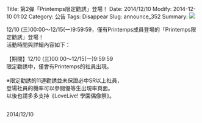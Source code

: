 Title: 第2彈「Printemps限定勸誘」登場！
Date: 2014/12/10
Modify: 2014-12-10 01:02
Category: 公告
Tags: Disappear
Slug: announce_352
Summary: <img src="http://seudo.github.io/llsif_tw/images/SBP2.png"> 

<div class="content_news">
<div class="note">
<p>
12/10 (三)00:00～12/15(一)9:59:59，僅有Printemps成員登場的「Printemps限定勸誘」登場！<br />
活動時間與詳細內容如下：<br />
<br />
【期間】12/10 (三)00:00～12/15(一)9:59:59<br />
限定勸誘中，僅會有Printemps的社員出現。<br />
<br />
※限定勸誘的11連勸誘並未保證必中SR以上社員，<br />
登場社員的機率可以參閱優等生出現率頁面。<br />
以後也請多多支持《LoveLive! 學園偶像祭》。<br />
<br />
</p>
		2014/12/10
		         
</div>
</div>
